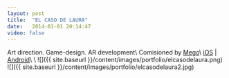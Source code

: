 ```yaml
---
layout: post
title:  "EL CASO DE LAURA"
date:   2014-01-01 20:14:47
video: false
---
```


Art direction. Game-design. AR development\\
Comisioned by [Mego](http://mego.cl)\\
[iOS](https://itunes.apple.com/cl/app/juego-pdi/id663597986?mt=8) | [Android](https://play.google.com/store/apps/details?id=com.megoforce.pdi&hl=es_419)\\
\\
![]({{ site.baseurl }}/content/images/portfolio/elcasodelaura.png)
![]({{ site.baseurl }}/content/images/portfolio/elcasodelaura2.jpg)

